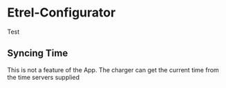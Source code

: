 # Etrel-Configurator
Test

## Syncing Time
This is not a feature of the App. The charger can get the current time from the time servers supplied
